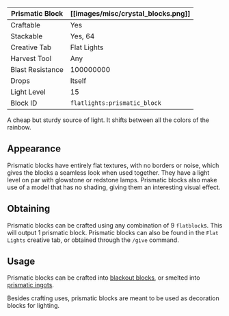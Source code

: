 | Prismatic Block  | [[images/misc/crystal_blocks.png]] |
|------------------|------------------------------------|
| Craftable        | Yes                                |
| Stackable        | Yes, 64                            |
| Creative Tab     | Flat Lights                        |
| Harvest Tool     | Any                                |
| Blast Resistance | 100000000                          |
| Drops            | Itself                             |
| Light Level      | 15                                 |
| Block ID         | `flatlights:prismatic_block`       |

A cheap but sturdy source of light. It shifts between all the colors of the rainbow.

## Appearance
Prismatic blocks have entirely flat textures, with no borders or noise, which gives the blocks a seamless look when used together. They have a light level on par with glowstone or redstone lamps. Prismatic blocks also make use of a model that has no shading, giving them an interesting visual effect.

## Obtaining
Prismatic blocks can be crafted using any combination of 9 `flatblock`s. This will output 1 prismatic block. Prismatic blocks can also be found in the `Flat Lights` creative tab, or obtained through the `/give` command.

## Usage
Prismatic blocks can be crafted into [blackout blocks](Blackout-Blocks), or smelted into [prismatic ingots](Prismatic-Ingot).

Besides crafting uses, prismatic blocks are meant to be used as decoration blocks for lighting.